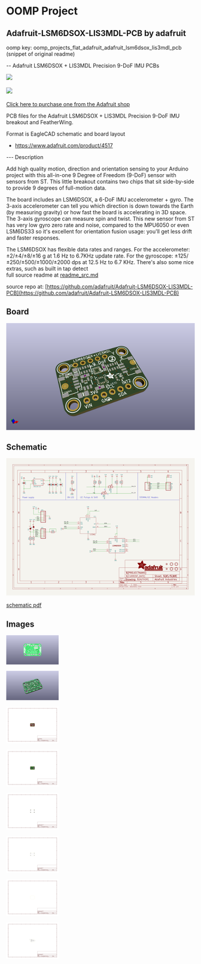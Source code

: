 # OOMP Project  
## Adafruit-LSM6DSOX-LIS3MDL-PCB  by adafruit  
  
oomp key: oomp_projects_flat_adafruit_adafruit_lsm6dsox_lis3mdl_pcb  
(snippet of original readme)  
  
-- Adafruit LSM6DSOX + LIS3MDL Precision 9-DoF IMU PCBs  
  
<a href="http://www.adafruit.com/products/4517"><img src="assets/4517.jpg?raw=true" width="500px"><br/>  
<a href="http://www.adafruit.com/products/4565"><img src="assets/4565.jpg?raw=true" width="500px"><br/>  
Click here to purchase one from the Adafruit shop</a>  
  
PCB files for the Adafruit LSM6DSOX + LIS3MDL Precision 9-DoF IMU breakout and FeatherWing.  
  
Format is EagleCAD schematic and board layout  
* https://www.adafruit.com/product/4517  
  
--- Description  
  
Add high quality motion, direction and orientation sensing to your Arduino project with this all-in-one 9 Degree of Freedom (9-DoF) sensor with sensors from ST. This little breakout contains two chips that sit side-by-side to provide 9 degrees of full-motion data.  
  
The board includes an LSM6DSOX, a 6-DoF IMU accelerometer + gyro. The 3-axis accelerometer can tell you which direction is down towards the Earth (by measuring gravity) or how fast the board is accelerating in 3D space. The 3-axis gyroscope can measure spin and twist. This new sensor from ST has very low gyro zero rate and noise, compared to the MPU6050 or even LSM6DS33 so it's excellent for orientation fusion usage: you'll get less drift and faster responses.  
  
The LSM6DSOX has flexible data rates and ranges. For the accelerometer: ±2/±4/±8/±16 g at 1.6 Hz to 6.7KHz update rate. For the gyroscope: ±125/±250/±500/±1000/±2000 dps at 12.5 Hz to 6.7 KHz. There's also some nice extras, such as built in tap detect  
  full source readme at [readme_src.md](readme_src.md)  
  
source repo at: [https://github.com/adafruit/Adafruit-LSM6DSOX-LIS3MDL-PCB](https://github.com/adafruit/Adafruit-LSM6DSOX-LIS3MDL-PCB)  
## Board  
  
[![working_3d.png](working_3d_600.png)](working_3d.png)  
## Schematic  
  
[![working_schematic.png](working_schematic_600.png)](working_schematic.png)  
  
[schematic pdf](working_schematic.pdf)  
## Images  
  
[![working_3D_bottom.png](working_3D_bottom_140.png)](working_3D_bottom.png)  
  
[![working_3D_top.png](working_3D_top_140.png)](working_3D_top.png)  
  
[![working_assembly_page_01.png](working_assembly_page_01_140.png)](working_assembly_page_01.png)  
  
[![working_assembly_page_02.png](working_assembly_page_02_140.png)](working_assembly_page_02.png)  
  
[![working_assembly_page_03.png](working_assembly_page_03_140.png)](working_assembly_page_03.png)  
  
[![working_assembly_page_04.png](working_assembly_page_04_140.png)](working_assembly_page_04.png)  
  
[![working_assembly_page_05.png](working_assembly_page_05_140.png)](working_assembly_page_05.png)  
  
[![working_assembly_page_06.png](working_assembly_page_06_140.png)](working_assembly_page_06.png)  
